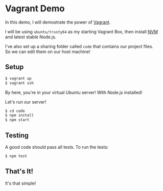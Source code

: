 # Vagrant Demo

In this demo, I will demostrate the power of [Vagrant](https://www.vagrantup.com/).

I will be using `ubuntu/trusty64` as my starting Vagrant Box, then install [NVM](https://github.com/creationix/nvm) and latest stable Node.js.

I've also set up a sharing folder called `code` that contains our project files. So we can edit them on our host machine!

## Setup

```bash
$ vagrant up
$ vagrant ssh
```

By here, you're in your virtual Ubuntu server! With Node.js installed!

Let's run our server!

```bash
$ cd code
$ npm install
$ npm start
```

## Testing

A good code should pass all tests. To run the tests:

```bash
$ npm test
```

## That's It!

It's that simple!
